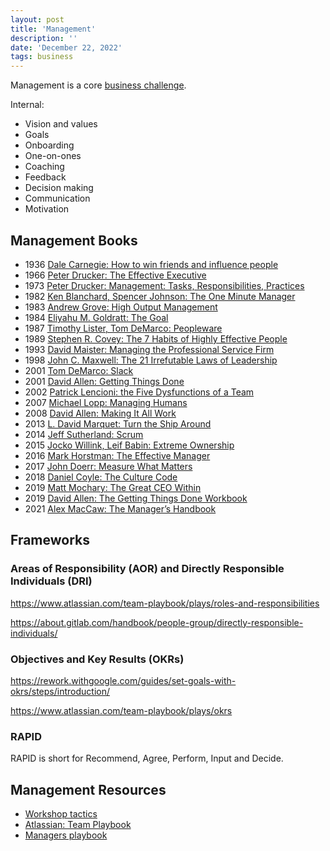 ```yaml
---
layout: post
title: 'Management'
description: ''
date: 'December 22, 2022'
tags: business
---
```


Management is a core [business challenge](/business-challenges/).

Internal:

- Vision and values
- Goals
- Onboarding
- One-on-ones
- Coaching
- Feedback
- Decision making
- Communication
- Motivation


## Management Books

- 1936 [Dale Carnegie: How to win friends and influence people](https://fs.blog/how-to-win-friends-and-influence-people/)
- 1966 [Peter Drucker: The Effective Executive](https://www.harpercollins.com/products/the-effective-executive-peter-f-drucker?variant=32207495856162)
- 1973 [Peter Drucker: Management: Tasks, Responsibilities, Practices](https://www.academia.edu/7194379/Management_Tasks_Responsibilitiesit_Peter_Drucker_)
- 1982 [Ken Blanchard, Spencer Johnson: The One Minute Manager](https://www.kenblanchard.com/Store/The-New-One-Minute-Manager)
- 1983 [Andrew Grove: High Output Management](https://about.gitlab.com/handbook/leadership/high-output-management/)
- 1984 [Eliyahu M. Goldratt: The Goal](https://jamesclear.com/book-summaries/the-goal)
- 1987 [Timothy Lister, Tom DeMarco: Peopleware](https://www.oreilly.com/library/view/peopleware-productive-projects/9780133440706/)
- 1989 [Stephen R. Covey: The 7 Habits of Highly Effective People](https://www.franklincovey.com/the-7-habits/)
- 1993 [David Maister: Managing the Professional Service Firm](https://davidmaister.com/books/mtpsf/)
- 1998 [John C. Maxwell: The 21 Irrefutable Laws of Leadership](https://store.maxwellleadership.com/The-21-Irrefutable-Laws-of-Leadership-25th-Anniversary-Edition-Hardcover_p_3038.html)
- 2001 [Tom DeMarco: Slack](https://www.penguinrandomhouse.com/books/39276/slack-by-tom-demarco/)
- 2001 [David Allen: Getting Things Done](https://gettingthingsdone.com/)
- 2002 [Patrick Lencioni: the Five Dysfunctions of a Team](https://www.tablegroup.com/product/dysfunctions/)
- 2007 [Michael Lopp: Managing Humans](https://link.springer.com/book/10.1007/978-1-4842-7116-2)
- 2008 [David Allen: Making It All Work](https://www.samuelthomasdavies.com/book-summaries/business/making-it-all-work/)
- 2013 [L. David Marquet: Turn the Ship Around](https://davidmarquet.com/turn-the-ship-around-book/)
- 2014 [Jeff Sutherland: Scrum](https://www.scruminc.com/new-scrum-the-book/)
- 2015 [Jocko Willink, Leif Babin: Extreme Ownership](https://us.macmillan.com/books/9781250183866/extremeownership)
- 2016 [Mark Horstman: The Effective Manager](https://www.oreilly.com/library/view/the-effective-manager/9781119244608/)
- 2017 [John Doerr: Measure What Matters](https://www.whatmatters.com/the-book)
- 2018 [Daniel Coyle: The Culture Code](https://danielcoyle.com/the-culture-code/)
- 2019 [Matt Mochary: The Great CEO Within](https://mocharymethod.org/the-great-ceo-within/)
- 2019 [David Allen: The Getting Things Done Workbook](https://gettingthingsdone.com/books/)
- 2021 [Alex MacCaw: The Manager’s Handbook](https://themanagershandbook.com/)

## Frameworks

### Areas of Responsibility (AOR) and Directly Responsible Individuals (DRI)

https://www.atlassian.com/team-playbook/plays/roles-and-responsibilities

https://about.gitlab.com/handbook/people-group/directly-responsible-individuals/

### Objectives and Key Results (OKRs)

https://rework.withgoogle.com/guides/set-goals-with-okrs/steps/introduction/

https://www.atlassian.com/team-playbook/plays/okrs

### RAPID

RAPID is short for Recommend, Agree, Perform, Input and Decide.

## Management Resources

- [Workshop tactics](https://www.workshoptactics.com/pages/tactics)
- [Atlassian: Team Playbook](https://www.atlassian.com/team-playbook)
- [Managers playbook](https://github.com/ksindi/managers-playbook)
